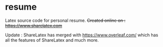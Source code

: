 # resume
Latex source code for personal resume.
~~Created online on : https://www.sharelatex.com~~

Update : ShareLatex has merged with https://www.overleaf.com/ which has all the features of ShareLatex and much more.
